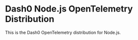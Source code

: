Dash0 Node.js OpenTelemetry Distribution
========================================

This is the Dash0 OpenTelemetry distribution for Node.js.

